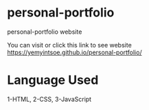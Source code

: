 # personal-portfolio
personal-portfolio website

You can visit or click this link to see website
https://yemyintsoe.github.io/personal-portfolio/

Language Used
=============
1-HTML, 
2-CSS, 
3-JavaScript
